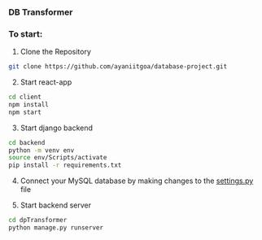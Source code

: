 ### DB Transformer

### To start:

1. Clone the Repository

```bash
git clone https://github.com/ayaniitgoa/database-project.git
```

2. Start react-app

```bash
cd client
npm install
npm start
```

3. Start django backend

```bash
cd backend
python -m venv env
source env/Scripts/activate
pip install -r requirements.txt
```

4. Connect your MySQL database by making changes to the [settings.py](backend\dbTransformer\api_dbTransformer\serializer.py) file

5. Start backend server

```bash
cd dpTransformer
python manage.py runserver
```
